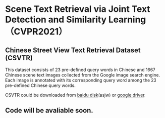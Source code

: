 # Scene Text Retrieval via Joint Text Detection and Similarity Learning （CVPR2021）

## Chinese Street View Text Retrieval Dataset (CSVTR)

This dataset consists of 23 pre-defined query words in Chinese and 1667 Chinese scene text images collected from the Google image search engine. Each image is annotated with its corresponding query word among the 23 pre-defined Chinese query words. 

CSVTR could be downloaded from [baidu disk](https://pan.baidu.com/s/1CqKZ7zZL5U9uSsyBw0l3ag)(asjw) or [google driver](https://drive.google.com/file/d/1aC7_a3_2k7skeTT3EeM54UO76jpx9Pm4/view?usp=sharing).

## Code will be avaliable soon.

